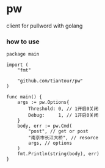 # pw
client for pullword with golang

### how to use

```
package main

import (
	"fmt"

	"github.com/tiantour/pw"
)

func main() {
	args := pw.Options{
		Threshold: 0, // 1开启0关闭
		Debug:     1, // 1开启0关闭
	}
	body, err := pw.Cmd(
		"post", // get or post
		"南京市长江大桥", // resorce
		args, // options
	)
	fmt.Println(string(body), err)
}
```
